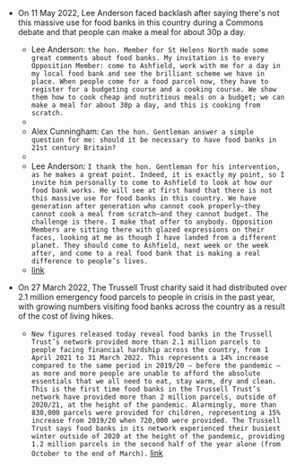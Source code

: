 - On 11 May 2022, Lee Anderson faced backlash after saying there's not this massive use for food banks in this country during a Commons debate and that people can make a meal for about 30p a day.
    
    - Lee Anderson: `the hon. Member for St Helens North made some great comments about food banks. My invitation is to every Opposition Member: come to Ashfield, work with me for a day in my local food bank and see the brilliant scheme we have in place. When people come for a food parcel now, they have to register for a budgeting course and a cooking course. We show them how to cook cheap and nutritious meals on a budget; we can make a meal for about 30p a day, and this is cooking from scratch.`  
    -   
    - Alex Cunningham: `Can the hon. Gentleman answer a simple question for me: should it be necessary to have food banks in 21st century Britain?`  
    -   
    - Lee Anderson: `I thank the hon. Gentleman for his intervention, as he makes a great point. Indeed, it is exactly my point, so I invite him personally to come to Ashfield to look at how our food bank works. He will see at first hand that there is not this massive use for food banks in this country. We have generation after generation who cannot cook properly—they cannot cook a meal from scratch—and they cannot budget. The challenge is there. I make that offer to anybody. Opposition Members are sitting there with glazed expressions on their faces, looking at me as though I have landed from a different planet. They should come to Ashfield, next week or the week after, and come to a real food bank that is making a real difference to people’s lives.`  
    - [link](https://hansard.parliament.uk/Commons/2022-05-11/debates/9711762D-D7FB-4A83-B43D-20F89F7A5DC7/PreventingCrimeAndDeliveringJustice?highlight=show%20them%20cook%20cheap%20nutritious%20meals%20budget\#contribution-854C5FFC-184E-4892-B699-CE4388513928)
    
- On 27 March 2022, The Trussell Trust charity said it had distributed over 2.1 million emergency food parcels to people in crisis in the past year, with growing numbers visiting food banks across the country as a result of the cost of living hikes.
    
    - `New figures released today reveal food banks in the Trussell Trust’s network provided more than 2.1 million parcels to people facing financial hardship across the country, from 1 April 2021 to 31 March 2022. This represents a 14% increase compared to the same period in 2019/20 – before the pandemic – as more and more people are unable to afford the absolute essentials that we all need to eat, stay warm, dry and clean. This is the first time food banks in the Trussell Trust’s network have provided more than 2 million parcels, outside of 2020/21, at the height of the pandemic. Alarmingly, more than 830,000 parcels were provided for children, representing a 15% increase from 2019/20 when 720,000 were provided. The Trussell Trust says food banks in its network experienced their busiest winter outside of 2020 at the height of the pandemic, providing 1.2 million parcels in the second half of the year alone (from October to the end of March).` [link](https://www.trusselltrust.org/2022/04/27/food-banks-provide-more-than-2-1-million-food-parcels-to-people-across-the-uk-in-past-year-according-to-new-figures-released-by-the-trussell-trust/)
    